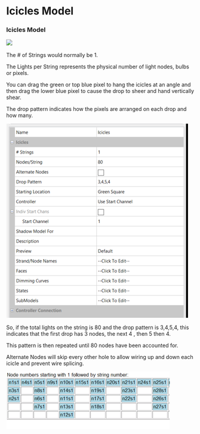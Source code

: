 # Icicles Model

### **Icicles Model**

![](https://lh5.googleusercontent.com/EFrrOC7537yIBp6aqSo4OdDEq8FJ7d51\_qM9F9fmRhFylnFcVSN7R7moQ1AFAiCcWFaEZqZTdBDtuZqu6ZIaVbjWpgkhDG3S1Y34MJj7QAsMMxSJ12vDie-VzpQGTZE3kPSJpSff)

The # of Strings would normally be 1. &#x20;

The Lights per String represents the physical number of light nodes, bulbs or pixels.

You can drag the green or top blue pixel to hang the icicles at an angle and then drag the lower blue pixel to cause the drop to sheer and hand vertically shear.

The drop pattern indicates how the pixels are arranged on each drop and how many.

![](<../../../.gitbook/assets/image (387).png>)

So, if the total lights on the string is 80 and the drop pattern is  3,4,5,4, this indicates that the first drop has 3 nodes, the next 4 , then 5 then 4.

This pattern is then repeated until 80 nodes have been accounted for.

Alternate Nodes will skip every other hole to allow wiring up and down each icicle and prevent wire splicing.

![](<../../../.gitbook/assets/image (53).png>)
